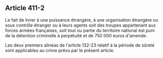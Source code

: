 Article 411-2
----
Le fait de livrer à une puissance étrangère, à une organisation étrangère ou
sous contrôle étranger ou à leurs agents soit des troupes appartenant aux forces
armées françaises, soit tout ou partie du territoire national est puni de la
détention criminelle à perpétuité et de 750 000 euros d'amende.

Les deux premiers alinéas de l'article 132-23 relatif à la période de sûreté
sont applicables au crime prévu par le présent article.
